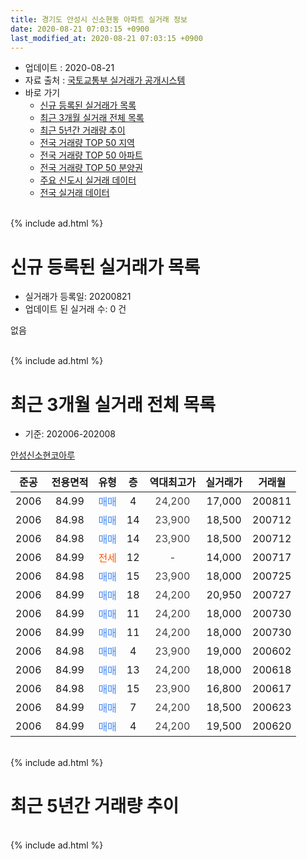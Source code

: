 ```yaml
---
title: 경기도 안성시 신소현동 아파트 실거래 정보
date: 2020-08-21 07:03:15 +0900
last_modified_at: 2020-08-21 07:03:15 +0900
---
```


* 업데이트 : 2020-08-21
* 자료 출처 : [국토교통부 실거래가 공개시스템](http://rt.molit.go.kr)
* 바로 가기
    * [신규 등록된 실거래가 목록](#신규-등록된-실거래가-목록)
    * [최근 3개월 실거래 전체 목록](#최근-3개월-실거래-전체-목록)
    * [최근 5년간 거래량 추이](#최근-5년간-거래량-추이)
    * [전국 거래량 TOP 50 지역](https://inasie.github.io/apt-trade-info/최근-3개월-전국에서-가장-거래가-많이-발생한-지역)
    * [전국 거래량 TOP 50 아파트](https://inasie.github.io/apt-trade-info/최근-3개월-전국에서-가장-거래가-많이-발생한-아파트)
    * [전국 거래량 TOP 50 분양권](https://inasie.github.io/apt-trade-info/최근-3개월-전국에서-가장-거래가-많이-발생한-분양권)
    * [주요 신도시 실거래 데이터](https://inasie.github.io/apt-trade-info/주요-신도시)
    * [전국 실거래 데이터](https://inasie.github.io/apt-trade-info/전국)
<br>
{% include ad.html %}
<br>

# 신규 등록된 실거래가 목록
* 실거래가 등록일: 20200821
* 업데이트 된 실거래 수: 0 건

없음

<br>
{% include ad.html %}
<br>

# 최근 3개월 실거래 전체 목록
* 기준: 202006-202008


[안성신소현코아루](https://search.naver.com/search.naver?query=%EA%B2%BD%EA%B8%B0%EB%8F%84+%EC%95%88%EC%84%B1%EC%8B%9C+%EC%8B%A0%EC%86%8C%ED%98%84%EB%8F%99+%EC%95%88%EC%84%B1%EC%8B%A0%EC%86%8C%ED%98%84%EC%BD%94%EC%95%84%EB%A3%A8)

|준공|전용면적|유형|층|역대최고가|실거래가|거래월|
|:---:|:---:|:---:|:---:|:---:|:---:|:---:|
|2006|84.99|<span style="color:#4285f3">매매</span>|4|<span style="color:#444444">24,200</span>|17,000|200811|
|2006|84.98|<span style="color:#4285f3">매매</span>|14|<span style="color:#444444">23,900</span>|18,500|200712|
|2006|84.98|<span style="color:#4285f3">매매</span>|14|<span style="color:#444444">23,900</span>|18,500|200712|
|2006|84.99|<span style="color:#ff5a00">전세</span>|12|<span style="color:#444444">-</span>|14,000|200717|
|2006|84.98|<span style="color:#4285f3">매매</span>|15|<span style="color:#444444">23,900</span>|18,000|200725|
|2006|84.99|<span style="color:#4285f3">매매</span>|18|<span style="color:#444444">24,200</span>|20,950|200727|
|2006|84.99|<span style="color:#4285f3">매매</span>|11|<span style="color:#444444">24,200</span>|18,000|200730|
|2006|84.99|<span style="color:#4285f3">매매</span>|11|<span style="color:#444444">24,200</span>|18,000|200730|
|2006|84.98|<span style="color:#4285f3">매매</span>|4|<span style="color:#444444">23,900</span>|19,000|200602|
|2006|84.99|<span style="color:#4285f3">매매</span>|13|<span style="color:#444444">24,200</span>|18,000|200618|
|2006|84.98|<span style="color:#4285f3">매매</span>|15|<span style="color:#444444">23,900</span>|16,800|200617|
|2006|84.99|<span style="color:#4285f3">매매</span>|7|<span style="color:#444444">24,200</span>|18,500|200623|
|2006|84.99|<span style="color:#4285f3">매매</span>|4|<span style="color:#444444">24,200</span>|19,500|200620|


<br>
{% include ad.html %}
<br>

# 최근 5년간 거래량 추이


<div style="width:100%;">
    <canvas id="deal_progress" height="200"></canvas>
</div>

<script>
new Chart(document.getElementById("deal_progress"), {
    type: 'line',
    data: {
        labels: ['201508','201509','201510','201511','201512','201601','201602','201603','201604','201605','201606','201607','201608','201609','201610','201611','201612','201701','201702','201703','201704','201705','201706','201707','201708','201709','201710','201711','201712','201801','201802','201803','201804','201805','201806','201807','201808','201809','201810','201811','201812','201901','201902','201903','201904','201905','201906','201907','201908','201909','201910','201911','201912','202001','202002','202003','202004','202005','202006','202007','202008'],
        datasets: [{
            label: '매매',
            pointRadius: 1,
            data: [2, 3, 1, 3, 3, 4, 1, 7, 4, 2, 2, 4, 2, 2, 2, 0, 1, 2, 3, 1, 6, 3, 1, 3, 3, 1, 0, 1, 2, 0, 2, 2, 2, 0, 1, 1, 1, 1, 1, 2, 1, 1, 3, 5, 2, 0, 0, 0, 3, 4, 3, 4, 0, 1, 2, 0, 5, 4, 5, 6, 1],
            borderColor: "rgba(255, 201, 14, 1)",
            backgroundColor: "rgba(255, 201, 14, 0.5)",
            fill: false,
            lineTension: 0
        },{
            label: '전월세',
            pointRadius: 1,
            data: [0, 2, 2, 1, 1, 4, 2, 1, 1, 2, 1, 0, 1, 1, 2, 0, 1, 2, 1, 1, 0, 3, 3, 1, 0, 1, 2, 0, 1, 4, 1, 0, 1, 1, 8, 3, 0, 3, 2, 2, 3, 6, 4, 7, 2, 1, 2, 1, 0, 1, 1, 0, 4, 5, 0, 2, 1, 0, 0, 1, 0],
            borderColor: "rgba(0, 141, 185, 1)",
            backgroundColor: "rgba(0, 141, 185, 0.5)",
            fill: false,
            lineTension: 0
        }
        ]
    },
    options: {
        responsive: true,
        title: {
            display: false
        },
        tooltips: {
            mode: 'index',
            intersect: false
        },
        hover: {
            mode: 'nearest',
            intersect: true
        },
        scales: {
            xAxes: [{
                display: true,
                scaleLabel: {
                    display: true,
                    labelString: '년/월'
                }
            }],
            yAxes: [{
                display: true,
                ticks: {
                    suggestedMin: 0,
                },
                scaleLabel: {
                    display: true,
                    labelString: '실거래 수'
                }
            }]
        }
    }
});

</script>


<br>
{% include ad.html %}
<br>

